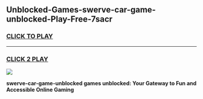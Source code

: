 
## Unblocked-Games-swerve-car-game-unblocked-Play-Free-7sacr
<h3>
<a href="https://premium76.site?title=swerve-car-game-unblocked&ref=15A">CLICK TO PLAY</a></h3>
<hr>

<h3>
<a href="https://premium76.site?title=swerve-car-game-unblocked&ref=15A">CLICK 2 PLAY</a>
  
</h3>

<a href="https://premium76.site?title=swerve-car-game-unblocked&ref=15A"><img src="https://clearcache.store/games.png"></a>


**swerve-car-game-unblocked games unblocked: Your Gateway to Fun and Accessible Online Gaming**
